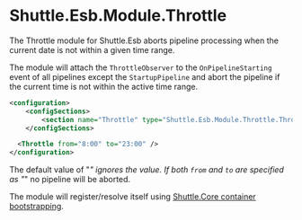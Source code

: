 # Shuttle.Esb.Module.Throttle

The Throttle module for Shuttle.Esb aborts pipeline processing when the current date is not within a given time range.

The module will attach the `ThrottleObserver` to the `OnPipelineStarting` event of all pipelines except the `StartupPipeline` and abort the pipeline if the current time is not within the active time range.

```xml
<configuration>
	<configSections>
		<section name="Throttle" type="Shuttle.Esb.Module.Throttle.ThrottleSection, Shuttle.Esb.Module.Throttle"/>
	</configSections>

  <Throttle from="8:00" to="23:00" />
</configuration>
```

The default value of "*" ignores the value.  If both `from` and `to` are specified as "*" no pipeline will be aborted.

The module will register/resolve itself using [Shuttle.Core container bootstrapping](http://shuttle.github.io/shuttle-core/overview-container/#bootstrapping).